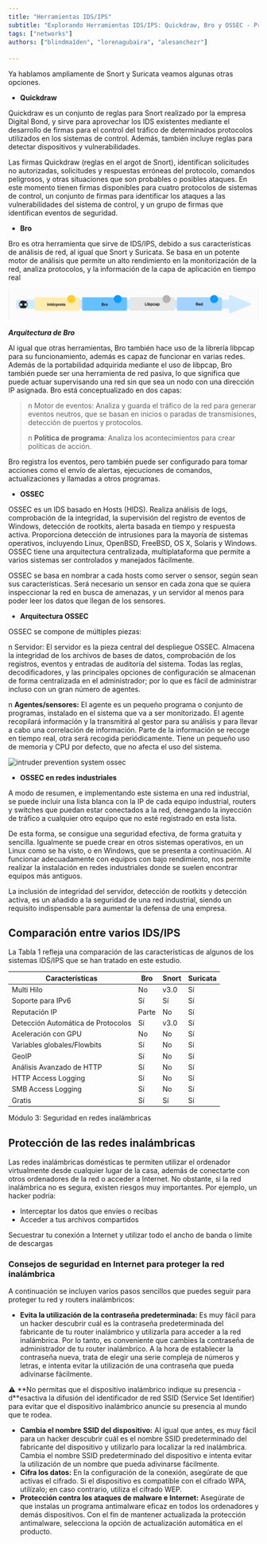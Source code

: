 ```yaml
---
title: "Herramientas IDS/IPS"
subtitle: "Explorando Herramientas IDS/IPS: Quickdraw, Bro y OSSEC - Protección Avanzada para Redes y Sistemas de Control"
tags: ["networks"]
authors: ["blindma1den", "lorenagubaira", "alesanchezr"]

---
```


Ya hablamos ampliamente de Snort y Suricata veamos algunas otras opciones.

- **Quickdraw**

Quickdraw es un conjunto de reglas para Snort realizado por la empresa Digital Bond, y sirve para aprovechar los IDS existentes mediante el desarrollo de firmas para el control del tráfico de determinados protocolos utilizados en los sistemas de control. Además, también incluye reglas para detectar dispositivos y vulnerabilidades.

Las firmas Quickdraw (reglas en el argot de Snort), identifican solicitudes no autorizadas, solicitudes y respuestas erróneas del protocolo, comandos peligrosos, y otras situaciones que son probables o posibles ataques. En este momento tienen firmas disponibles para cuatro protocolos de sistemas de control, un conjunto de firmas para identificar los ataques a las vulnerabilidades del sistema de control, y un grupo de firmas que identifican eventos de seguridad.

- **Bro**

Bro es otra herramienta que sirve de IDS/IPS, debido a sus características de análisis de red, al igual que Snort y Suricata. Se basa en un potente motor de análisis que permite un alto rendimiento en la monitorización de la red, analiza protocolos, y la información de la capa de aplicación en tiempo real

![intruder prevention system bro](https://github.com/4GeeksAcademy/cybersecurity-syllabus/blob/main/assets/ips1-bro.png?raw=true)

***Arquitectura de Bro***

Al igual que otras herramientas, Bro también hace uso de la librería libpcap para su funcionamiento, además es capaz de funcionar en varias redes. Además de la portabilidad adquirida mediante el uso de libpcap, Bro también puede ser una herramienta de red pasiva, lo que significa que puede actuar supervisando una red sin que sea un nodo con una dirección IP asignada. Bro está conceptualizado en dos capas:

> n Motor de eventos: Analiza y guarda el tráfico de la red para generar eventos neutros, que se basan en inicios o paradas de transmisiones, detección de puertos y protocolos.
> 
> 
> n **Política de programa**: Analiza los acontecimientos para crear políticas de acción.
> 

Bro registra los eventos, pero también puede ser configurado para tomar acciones como el envío de alertas, ejecuciones de comandos, actualizaciones y llamadas a otros programas.

- **OSSEC**

OSSEC es un IDS basado en Hosts (HIDS). Realiza análisis de logs, comprobación de la integridad, la supervisión del registro de eventos de Windows, detección de rootkits, alerta basada en tiempo y respuesta activa. Proporciona detección de intrusiones para la mayoría de sistemas operativos, incluyendo Linux, OpenBSD, FreeBSD, OS X, Solaris y Windows. OSSEC tiene una arquitectura centralizada, multiplataforma que permite a varios sistemas ser controlados y manejados fácilmente.

OSSEC se basa en nombrar a cada hosts como server o sensor, según sean sus características. Será necesario un sensor en cada zona que se quiera inspeccionar la red en busca de amenazas, y un servidor al menos para poder leer los datos que llegan de los sensores.

- **Arquitectura OSSEC**

OSSEC se compone de múltiples piezas:

n Servidor: El servidor es la pieza central del despliegue OSSEC. Almacena la integridad de los archivos de bases de datos, comprobación de los registros, eventos y entradas de auditoría del sistema. Todas las reglas, decodificadores, y las principales opciones de configuración se almacenan de forma centralizada en el administrador; por lo que es fácil de administrar incluso con un gran número de agentes.

n **Agentes/sensores:** El agente es un pequeño programa o conjunto de programas, instalado en el sistema que va a ser monitorizado. El agente recopilará información y la transmitirá al gestor para su análisis y para llevar a cabo una correlación de información. Parte de la información se recoge en tiempo real, otra será recogida periódicamente. Tiene un pequeño uso de memoria y CPU por defecto, que no afecta el uso del sistema.

![intruder prevention system ossec](https://github.com/4GeeksAcademy/cybersecurity-syllabus/blob/main/assets/ips2-ossec.png?raw=true)

- **OSSEC en redes industriales**

A modo de resumen, e implementando este sistema en una red industrial, se puede incluir una lista blanca con la IP de cada equipo industrial, routers y switches que puedan estar conectados a la red, denegando la inyección de tráfico a cualquier otro equipo que no esté registrado en esta lista.

De esta forma, se consigue una seguridad efectiva, de forma gratuita y sencilla. Igualmente se puede crear en otros sistemas operativos, en un Linux como se ha visto, o en Windows, que se presenta a continuación. Al funcionar adecuadamente con equipos con bajo rendimiento, nos permite realizar la instalación en redes industriales donde se suelen encontrar equipos más antiguos.

La inclusión de integridad del servidor, detección de rootkits y detección activa, es un añadido a la seguridad de una red industrial, siendo un requisito indispensable para aumentar la defensa de una empresa.

## **Comparación entre varios IDS/IPS**

La Tabla 1 refleja una comparación de las características de algunos de los sistemas IDS/IPS que se han tratado en este estudio.

| Características                | Bro  | Snort | Suricata |
|--------------------------------|------|-------|----------|
| Multi Hilo                     | No   | v3.0  | Sí       |
| Soporte para IPv6              | Sí   | Sí    | Sí       |
| Reputación IP                  | Parte| No    | Sí       |
| Detección Automática de Protocolos | Sí   | v3.0  | Sí       |
| Aceleración con GPU            | No   | No    | Sí       |
| Variables globales/Flowbits    | Sí   | No    | Sí       |
| GeoIP                          | Sí   | No    | Sí       |
| Análisis Avanzado de HTTP      | Sí   | No    | Sí       |
| HTTP Access Logging            | Sí   | No    | Sí       |
| SMB Access Logging             | Sí   | No    | Sí       |
| Gratis                         | Sí   | Sí    | Sí       |


Módulo 3: Seguridad en redes inalámbricas

## **Protección de las redes inalámbricas**

Las redes inalámbricas domésticas te permiten utilizar el ordenador virtualmente desde cualquier lugar de la casa, además de conectarte con otros ordenadores de la red o acceder a Internet. No obstante, si la red inalámbrica no es segura, existen riesgos muy importantes. Por ejemplo, un hacker podría:

- Interceptar los datos que envíes o recibas
- Acceder a tus archivos compartidos

Secuestrar tu conexión a Internet y utilizar todo el ancho de banda o límite de descargas

### **Consejos de seguridad en Internet para proteger la red inalámbrica**

A continuación se incluyen varios pasos sencillos que puedes seguir para proteger tu red y routers inalámbricos:

- **Evita la utilización de la contraseña predeterminada:** Es muy fácil para un hacker descubrir cuál es la contraseña predeterminada del fabricante de tu router inalámbrico y utilizarla para acceder a la red inalámbrica. Por lo tanto, es conveniente que cambies la contraseña de administrador de tu router inalámbrico. A la hora de establecer la contraseña nueva, trata de elegir una serie compleja de números y letras, e intenta evitar la utilización de una contraseña que pueda adivinarse fácilmente.

<aside>
⚠️ **No permitas que el dispositivo inalámbrico indique su presencia - d**esactiva la difusión del identificador de red SSID (Service Set Identifier) para evitar que el dispositivo inalámbrico anuncie su presencia al mundo que te rodea.

</aside>

- **Cambia el nombre SSID del dispositivo:** Al igual que antes, es muy fácil para un hacker descubrir cuál es el nombre SSID predeterminado del fabricante del dispositivo y utilizarlo para localizar la red inalámbrica. Cambia el nombre SSID predeterminado del dispositivo e intenta evitar la utilización de un nombre que pueda adivinarse fácilmente.
- **Cifra los datos:** En la configuración de la conexión, asegúrate de que activas el cifrado. Si el dispositivo es compatible con el cifrado WPA, utilízalo; en caso contrario, utiliza el cifrado WEP.
- **Protección contra los ataques de malware e Internet:** Asegúrate de que instalas un programa antimalware eficaz en todos los ordenadores y demás dispositivos. Con el fin de mantener actualizada la protección antimalware, selecciona la opción de actualización automática en el producto.
